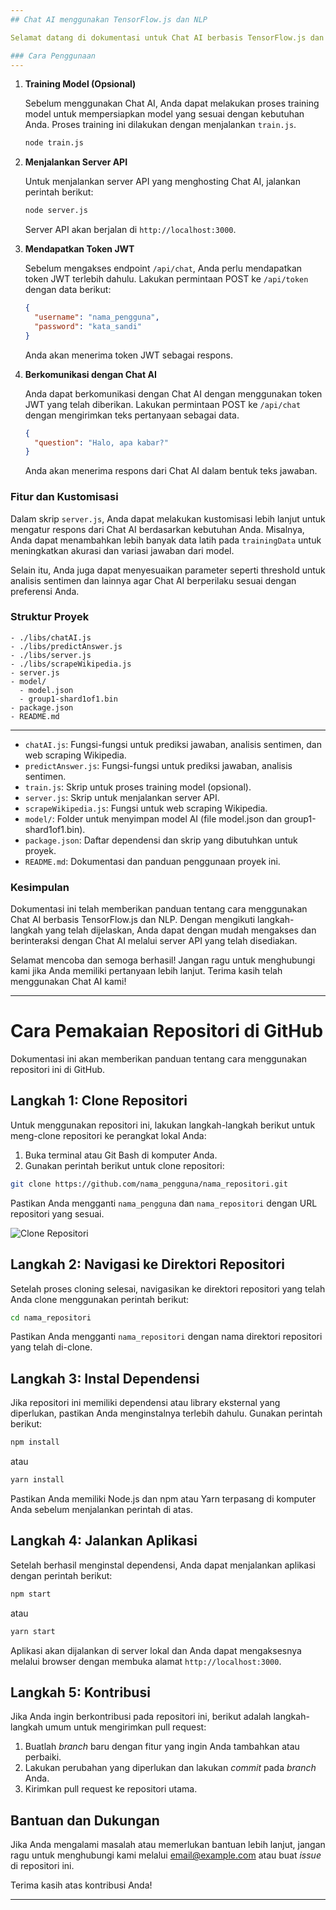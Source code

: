 ```yaml
---
## Chat AI menggunakan TensorFlow.js dan NLP

Selamat datang di dokumentasi untuk Chat AI berbasis TensorFlow.js dan NLP, express! Dalam proyek ini, kami akan membuat sebuah aplikasi chat AI yang dapat memberikan jawaban berdasarkan pertanyaan yang diberikan. Aplikasi ini menggunakan TensorFlow.js untuk model AI dan library Natural untuk analisis sentimen.

### Cara Penggunaan
---
```

1. **Training Model (Opsional)**

   Sebelum menggunakan Chat AI, Anda dapat melakukan proses training model untuk mempersiapkan model yang sesuai dengan kebutuhan Anda. Proses training ini dilakukan dengan menjalankan `train.js`.

   ```bash
   node train.js
   ```

2. **Menjalankan Server API**

   Untuk menjalankan server API yang menghosting Chat AI, jalankan perintah berikut:

   ```bash
   node server.js
   ```

   Server API akan berjalan di `http://localhost:3000`.

3. **Mendapatkan Token JWT**

   Sebelum mengakses endpoint `/api/chat`, Anda perlu mendapatkan token JWT terlebih dahulu. Lakukan permintaan POST ke `/api/token` dengan data berikut:

   ```json
   {
     "username": "nama_pengguna",
     "password": "kata_sandi"
   }
   ```

   Anda akan menerima token JWT sebagai respons.

4. **Berkomunikasi dengan Chat AI**

   Anda dapat berkomunikasi dengan Chat AI dengan menggunakan token JWT yang telah diberikan. Lakukan permintaan POST ke `/api/chat` dengan mengirimkan teks pertanyaan sebagai data.

   ```json
   {
     "question": "Halo, apa kabar?"
   }
   ```

   Anda akan menerima respons dari Chat AI dalam bentuk teks jawaban.

### Fitur dan Kustomisasi

Dalam skrip `server.js`, Anda dapat melakukan kustomisasi lebih lanjut untuk mengatur respons dari Chat AI berdasarkan kebutuhan Anda. Misalnya, Anda dapat menambahkan lebih banyak data latih pada `trainingData` untuk meningkatkan akurasi dan variasi jawaban dari model.

Selain itu, Anda juga dapat menyesuaikan parameter seperti threshold untuk analisis sentimen dan lainnya agar Chat AI berperilaku sesuai dengan preferensi Anda.

### Struktur Proyek

```
- ./libs/chatAI.js
- ./libs/predictAnswer.js
- ./libs/server.js
- ./libs/scrapeWikipedia.js
- server.js
- model/
  - model.json
  - group1-shard1of1.bin
- package.json
- README.md
```
---
- `chatAI.js`: Fungsi-fungsi untuk prediksi jawaban, analisis sentimen, dan web scraping Wikipedia.
- `predictAnswer.js`: Fungsi-fungsi untuk prediksi jawaban, analisis sentimen.
- `train.js`: Skrip untuk proses training model (opsional).
- `server.js`: Skrip untuk menjalankan server API.
- `scrapeWikipedia.js`: Fungsi untuk web scraping Wikipedia.
- `model/`: Folder untuk menyimpan model AI (file model.json dan group1-shard1of1.bin).
- `package.json`: Daftar dependensi dan skrip yang dibutuhkan untuk proyek.
- `README.md`: Dokumentasi dan panduan penggunaan proyek ini.

### Kesimpulan

Dokumentasi ini telah memberikan panduan tentang cara menggunakan Chat AI berbasis TensorFlow.js dan NLP. Dengan mengikuti langkah-langkah yang telah dijelaskan, Anda dapat dengan mudah mengakses dan berinteraksi dengan Chat AI melalui server API yang telah disediakan.

Selamat mencoba dan semoga berhasil! Jangan ragu untuk menghubungi kami jika Anda memiliki pertanyaan lebih lanjut. Terima kasih telah menggunakan Chat AI kami!

---

# Cara Pemakaian Repositori di GitHub

Dokumentasi ini akan memberikan panduan tentang cara menggunakan repositori ini di GitHub.

## Langkah 1: Clone Repositori

Untuk menggunakan repositori ini, lakukan langkah-langkah berikut untuk meng-clone repositori ke perangkat lokal Anda:

1. Buka terminal atau Git Bash di komputer Anda.
2. Gunakan perintah berikut untuk clone repositori:

```bash
git clone https://github.com/nama_pengguna/nama_repositori.git
```

Pastikan Anda mengganti `nama_pengguna` dan `nama_repositori` dengan URL repositori yang sesuai.

![Clone Repositori](images/clone-repository.png)

## Langkah 2: Navigasi ke Direktori Repositori

Setelah proses cloning selesai, navigasikan ke direktori repositori yang telah Anda clone menggunakan perintah berikut:

```bash
cd nama_repositori
```

Pastikan Anda mengganti `nama_repositori` dengan nama direktori repositori yang telah di-clone.

## Langkah 3: Instal Dependensi

Jika repositori ini memiliki dependensi atau library eksternal yang diperlukan, pastikan Anda menginstalnya terlebih dahulu. Gunakan perintah berikut:

```bash
npm install
```

atau

```bash
yarn install
```

Pastikan Anda memiliki Node.js dan npm atau Yarn terpasang di komputer Anda sebelum menjalankan perintah di atas.

## Langkah 4: Jalankan Aplikasi

Setelah berhasil menginstal dependensi, Anda dapat menjalankan aplikasi dengan perintah berikut:

```bash
npm start
```

atau

```bash
yarn start
```

Aplikasi akan dijalankan di server lokal dan Anda dapat mengaksesnya melalui browser dengan membuka alamat `http://localhost:3000`.

## Langkah 5: Kontribusi

Jika Anda ingin berkontribusi pada repositori ini, berikut adalah langkah-langkah umum untuk mengirimkan pull request:

1. Buatlah *branch* baru dengan fitur yang ingin Anda tambahkan atau perbaiki.
2. Lakukan perubahan yang diperlukan dan lakukan *commit* pada *branch* Anda.
3. Kirimkan pull request ke repositori utama.

## Bantuan dan Dukungan

Jika Anda mengalami masalah atau memerlukan bantuan lebih lanjut, jangan ragu untuk menghubungi kami melalui [email@example.com](mailto:email@example.com) atau buat *issue* di repositori ini.

Terima kasih atas kontribusi Anda!

---

